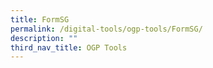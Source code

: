 ```yaml
---
title: FormSG
permalink: /digital-tools/ogp-tools/FormSG/
description: ""
third_nav_title: OGP Tools
---
```









